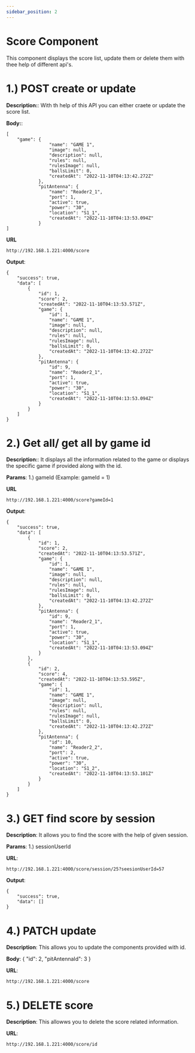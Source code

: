 ```yaml
---
sidebar_position: 2
---
```


# Score Component

This component displays the score list, update them or delete them with thee help of different api's.

# 1.) POST create or update

**Description:**: With th help of this API you can either craete or update the score list.

**Body:**:
```
[
    "game": {
                "name": "GAME 1",
                "image": null,
                "description": null,
                "rules": null,
                "rulesImage": null,
                "ballsLimit": 0,
                "createdAt": "2022-11-10T04:13:42.272Z"
            },
            "pitAntenna": {
                "name": "Reader2_1",
                "port": 1,
                "active": true,
                "power": "30",
                "location": "S1_1",
                "createdAt": "2022-11-10T04:13:53.094Z"
            }
]
```

**URL**
```
http://192.168.1.221:4000/score

```

**Output**:
```
{
    "success": true,
    "data": [
        {
            "id": 1,
            "score": 2,
            "createdAt": "2022-11-10T04:13:53.571Z",
            "game": {
                "id": 1,
                "name": "GAME 1",
                "image": null,
                "description": null,
                "rules": null,
                "rulesImage": null,
                "ballsLimit": 0,
                "createdAt": "2022-11-10T04:13:42.272Z"
            },
            "pitAntenna": {
                "id": 9,
                "name": "Reader2_1",
                "port": 1,
                "active": true,
                "power": "30",
                "location": "S1_1",
                "createdAt": "2022-11-10T04:13:53.094Z"
            }
        }
    ]
}
```

# 2.) Get all/ get all by game id

**Description:**: It displays all the information related to the game or displays the specific game if provided along with the id.

**Params**: 1.) gameId (Example: gameId = 1)

**URL**
```
http://192.168.1.221:4000/score?gameId=1

```

**Output**:
```
{
    "success": true,
    "data": [
        {
            "id": 1,
            "score": 2,
            "createdAt": "2022-11-10T04:13:53.571Z",
            "game": {
                "id": 1,
                "name": "GAME 1",
                "image": null,
                "description": null,
                "rules": null,
                "rulesImage": null,
                "ballsLimit": 0,
                "createdAt": "2022-11-10T04:13:42.272Z"
            },
            "pitAntenna": {
                "id": 9,
                "name": "Reader2_1",
                "port": 1,
                "active": true,
                "power": "30",
                "location": "S1_1",
                "createdAt": "2022-11-10T04:13:53.094Z"
            }
        },
        {
            "id": 2,
            "score": 4,
            "createdAt": "2022-11-10T04:13:53.595Z",
            "game": {
                "id": 1,
                "name": "GAME 1",
                "image": null,
                "description": null,
                "rules": null,
                "rulesImage": null,
                "ballsLimit": 0,
                "createdAt": "2022-11-10T04:13:42.272Z"
            },
            "pitAntenna": {
                "id": 10,
                "name": "Reader2_2",
                "port": 2,
                "active": true,
                "power": "30",
                "location": "S1_2",
                "createdAt": "2022-11-10T04:13:53.101Z"
            }
        }
    ]
}
```

# 3.) GET find score by session

**Description**: It allows you to find the score with the help of given session.

**Params**: 1.) sessionUserId

**URL**:
```
http://192.168.1.221:4000/score/session/25?seesionUserId=57
```

**Output**:
```
{
    "success": true,
    "data": []
}
```

# 4.) PATCH update

**Description**: This allows you to update the components provided with id.

**Body**: {
    "id": 2,
    "pitAntennaId": 3
}

**URL**:
```
http://192.168.1.221:4000/score
```

# 5.) DELETE score

**Description**: This allowws you to delete the score related information.

**URL**: 
```
http://192.168.1.221:4000/score/id
```
